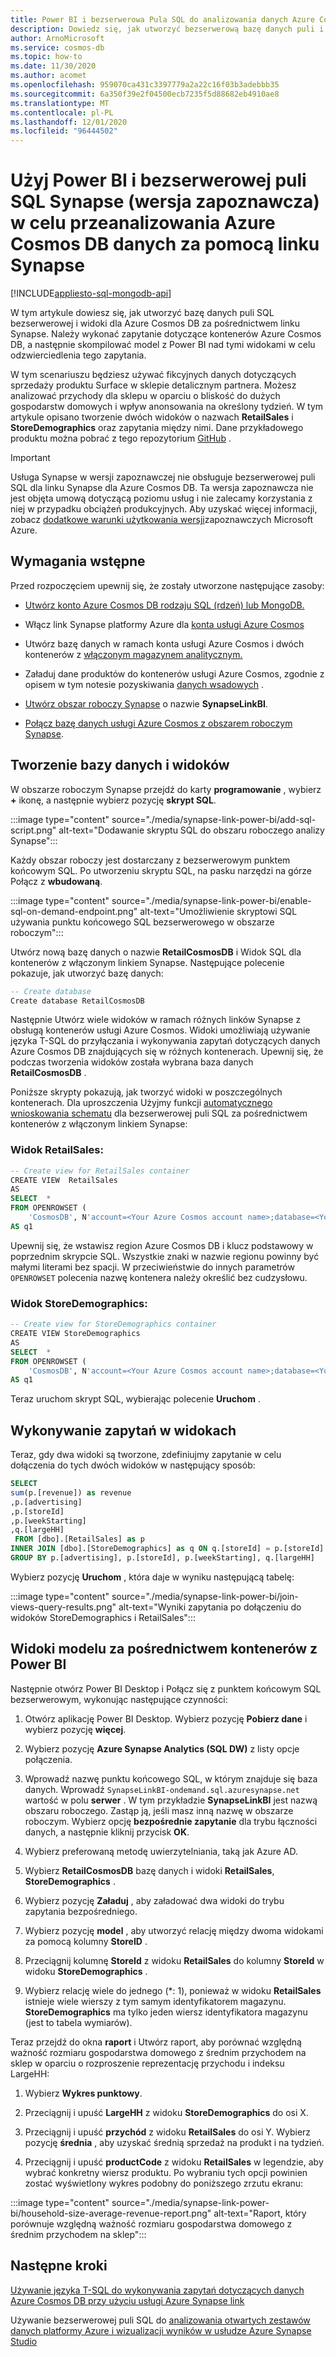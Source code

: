 ```yaml
---
title: Power BI i bezserwerowa Pula SQL do analizowania danych Azure Cosmos DB za pomocą linku Synapse
description: Dowiedz się, jak utworzyć bezserwerową bazę danych puli i widoki za pośrednictwem linku Synapse dla Azure Cosmos DB, wysłać zapytanie do kontenerów Azure Cosmos DB, a następnie skompilować model przy użyciu Power BI w tych widokach.
author: ArnoMicrosoft
ms.service: cosmos-db
ms.topic: how-to
ms.date: 11/30/2020
ms.author: acomet
ms.openlocfilehash: 959070ca431c3397779a2a22c16f03b3adebbb35
ms.sourcegitcommit: 6a350f39e2f04500ecb7235f5d88682eb4910ae8
ms.translationtype: MT
ms.contentlocale: pl-PL
ms.lasthandoff: 12/01/2020
ms.locfileid: "96444502"
---
```

# <a name="use-power-bi-and-serverless-synapse-sql-pool-preview-to-analyze-azure-cosmos-db-data-with-synapse-link"></a>Użyj Power BI i bezserwerowej puli SQL Synapse (wersja zapoznawcza) w celu przeanalizowania Azure Cosmos DB danych za pomocą linku Synapse 
[!INCLUDE[appliesto-sql-mongodb-api](includes/appliesto-sql-mongodb-api.md)]

W tym artykule dowiesz się, jak utworzyć bazę danych puli SQL bezserwerowej i widoki dla Azure Cosmos DB za pośrednictwem linku Synapse. Należy wykonać zapytanie dotyczące kontenerów Azure Cosmos DB, a następnie skompilować model z Power BI nad tymi widokami w celu odzwierciedlenia tego zapytania.

W tym scenariuszu będziesz używać fikcyjnych danych dotyczących sprzedaży produktu Surface w sklepie detalicznym partnera. Możesz analizować przychody dla sklepu w oparciu o bliskość do dużych gospodarstw domowych i wpływ anonsowania na określony tydzień. W tym artykule opisano tworzenie dwóch widoków o nazwach **RetailSales** i **StoreDemographics** oraz zapytania między nimi. Dane przykładowego produktu można pobrać z tego repozytorium [GitHub](https://github.com/Azure-Samples/Synapse/tree/master/Notebooks/PySpark/Synapse%20Link%20for%20Cosmos%20DB%20samples/Retail/RetailData) .

> [!IMPORTANT]
> Usługa Synapse w wersji zapoznawczej nie obsługuje bezserwerowej puli SQL dla linku Synapse dla Azure Cosmos DB. Ta wersja zapoznawcza nie jest objęta umową dotyczącą poziomu usług i nie zalecamy korzystania z niej w przypadku obciążeń produkcyjnych. Aby uzyskać więcej informacji, zobacz [dodatkowe warunki użytkowania wersji](https://azure.microsoft.com/support/legal/preview-supplemental-terms/)zapoznawczych Microsoft Azure.

## <a name="prerequisites"></a>Wymagania wstępne

Przed rozpoczęciem upewnij się, że zostały utworzone następujące zasoby:

* [Utwórz konto Azure Cosmos DB rodzaju SQL (rdzeń) lub MongoDB.](create-cosmosdb-resources-portal.md)

* Włącz link Synapse platformy Azure dla [konta usługi Azure Cosmos](configure-synapse-link.md#enable-synapse-link)

* Utwórz bazę danych w ramach konta usługi Azure Cosmos i dwóch kontenerów z [włączonym magazynem analitycznym.](configure-synapse-link.md#create-analytical-ttl)

* Załaduj dane produktów do kontenerów usługi Azure Cosmos, zgodnie z opisem w tym notesie pozyskiwania [danych wsadowych](https://github.com/Azure-Samples/Synapse/blob/master/Notebooks/PySpark/Synapse%20Link%20for%20Cosmos%20DB%20samples/Retail/spark-notebooks/pyspark/1CosmoDBSynapseSparkBatchIngestion.ipynb) .

* [Utwórz obszar roboczy Synapse](../synapse-analytics/quickstart-create-workspace.md) o nazwie **SynapseLinkBI**.

* [Połącz bazę danych usługi Azure Cosmos z obszarem roboczym Synapse](../synapse-analytics/synapse-link/how-to-connect-synapse-link-cosmos-db.md?toc=/azure/cosmos-db/toc.json&bc=/azure/cosmos-db/breadcrumb/toc.json).

## <a name="create-a-database-and-views"></a>Tworzenie bazy danych i widoków

W obszarze roboczym Synapse przejdź do karty **programowanie** , wybierz **+** ikonę, a następnie wybierz pozycję **skrypt SQL**.

:::image type="content" source="./media/synapse-link-power-bi/add-sql-script.png" alt-text="Dodawanie skryptu SQL do obszaru roboczego analizy Synapse":::

Każdy obszar roboczy jest dostarczany z bezserwerowym punktem końcowym SQL. Po utworzeniu skryptu SQL, na pasku narzędzi na górze Połącz z **wbudowaną**.

:::image type="content" source="./media/synapse-link-power-bi/enable-sql-on-demand-endpoint.png" alt-text="Umożliwienie skryptowi SQL używania punktu końcowego SQL bezserwerowego w obszarze roboczym":::

Utwórz nową bazę danych o nazwie **RetailCosmosDB** i Widok SQL dla kontenerów z włączonym linkiem Synapse. Następujące polecenie pokazuje, jak utworzyć bazę danych:

```sql
-- Create database
Create database RetailCosmosDB
```

Następnie Utwórz wiele widoków w ramach różnych linków Synapse z obsługą kontenerów usługi Azure Cosmos. Widoki umożliwiają używanie języka T-SQL do przyłączania i wykonywania zapytań dotyczących danych Azure Cosmos DB znajdujących się w różnych kontenerach.  Upewnij się, że podczas tworzenia widoków została wybrana baza danych **RetailCosmosDB** .

Poniższe skrypty pokazują, jak tworzyć widoki w poszczególnych kontenerach. Dla uproszczenia Użyjmy funkcji [automatycznego wnioskowania schematu](analytical-store-introduction.md#analytical-schema) dla bezserwerowej puli SQL za pośrednictwem kontenerów z włączonym linkiem Synapse:


### <a name="retailsales-view"></a>Widok RetailSales:

```sql
-- Create view for RetailSales container
CREATE VIEW  RetailSales
AS  
SELECT  *
FROM OPENROWSET (
    'CosmosDB', N'account=<Your Azure Cosmos account name>;database=<Your Azure Cosmos database name>;region=<Your Azure Cosmos DB Region>;key=<Your Azure Cosmos DB key here>',RetailSales)
AS q1
```

Upewnij się, że wstawisz region Azure Cosmos DB i klucz podstawowy w poprzednim skrypcie SQL. Wszystkie znaki w nazwie regionu powinny być małymi literami bez spacji. W przeciwieństwie do innych parametrów `OPENROWSET` polecenia nazwę kontenera należy określić bez cudzysłowu.

### <a name="storedemographics-view"></a>Widok StoreDemographics:

```sql
-- Create view for StoreDemographics container
CREATE VIEW StoreDemographics
AS  
SELECT  *
FROM OPENROWSET (
    'CosmosDB', N'account=<Your Azure Cosmos account name>;database=<Your Azure Cosmos database name>;region=<Your Azure Cosmos DB Region>;key=<Your Azure Cosmos DB key here>', StoreDemographics)
AS q1
```

Teraz uruchom skrypt SQL, wybierając polecenie **Uruchom** .

## <a name="query-the-views"></a>Wykonywanie zapytań w widokach

Teraz, gdy dwa widoki są tworzone, zdefiniujmy zapytanie w celu dołączenia do tych dwóch widoków w następujący sposób:

```sql
SELECT 
sum(p.[revenue]) as revenue
,p.[advertising]
,p.[storeId]
,p.[weekStarting]
,q.[largeHH]
 FROM [dbo].[RetailSales] as p
INNER JOIN [dbo].[StoreDemographics] as q ON q.[storeId] = p.[storeId]
GROUP BY p.[advertising], p.[storeId], p.[weekStarting], q.[largeHH]
```

Wybierz pozycję **Uruchom** , która daje w wyniku następującą tabelę:

:::image type="content" source="./media/synapse-link-power-bi/join-views-query-results.png" alt-text="Wyniki zapytania po dołączeniu do widoków StoreDemographics i RetailSales":::

## <a name="model-views-over-containers-with-power-bi"></a>Widoki modelu za pośrednictwem kontenerów z Power BI

Następnie otwórz Power BI Desktop i Połącz się z punktem końcowym SQL bezserwerowym, wykonując następujące czynności:

1. Otwórz aplikację Power BI Desktop. Wybierz pozycję **Pobierz dane** i wybierz pozycję **więcej**.

1. Wybierz pozycję **Azure Synapse Analytics (SQL DW)** z listy opcje połączenia.

1. Wprowadź nazwę punktu końcowego SQL, w którym znajduje się baza danych. Wprowadź `SynapseLinkBI-ondemand.sql.azuresynapse.net` wartość w polu **serwer** . W tym przykładzie  **SynapseLinkBI** jest nazwą obszaru roboczego. Zastąp ją, jeśli masz inną nazwę w obszarze roboczym. Wybierz opcję **bezpośrednie zapytanie** dla trybu łączności danych, a następnie kliknij przycisk **OK**.

1. Wybierz preferowaną metodę uwierzytelniania, taką jak Azure AD.

1. Wybierz **RetailCosmosDB** bazę danych i widoki **RetailSales**, **StoreDemographics** .

1. Wybierz pozycję **Załaduj** , aby załadować dwa widoki do trybu zapytania bezpośredniego.

1. Wybierz pozycję **model** , aby utworzyć relację między dwoma widokami za pomocą kolumny **StoreID** .

1. Przeciągnij kolumnę **StoreId** z widoku **RetailSales** do kolumny **StoreId** w widoku **StoreDemographics** .

1. Wybierz relację wiele do jednego (*: 1), ponieważ w widoku **RetailSales** istnieje wiele wierszy z tym samym identyfikatorem magazynu. **StoreDemographics** ma tylko jeden wiersz identyfikatora magazynu (jest to tabela wymiarów).

Teraz przejdź do okna **raport** i Utwórz raport, aby porównać względną ważność rozmiaru gospodarstwa domowego z średnim przychodem na sklep w oparciu o rozproszenie reprezentację przychodu i indeksu LargeHH:

1. Wybierz **Wykres punktowy**.

1. Przeciągnij i upuść **LargeHH** z widoku **StoreDemographics** do osi X.

1. Przeciągnij i upuść **przychód** z widoku **RetailSales** do osi Y. Wybierz pozycję **średnia** , aby uzyskać średnią sprzedaż na produkt i na tydzień.

1. Przeciągnij i upuść **productCode** z widoku **RetailSales** w legendzie, aby wybrać konkretny wiersz produktu.
Po wybraniu tych opcji powinien zostać wyświetlony wykres podobny do poniższego zrzutu ekranu:

:::image type="content" source="./media/synapse-link-power-bi/household-size-average-revenue-report.png" alt-text="Raport, który porównuje względną ważność rozmiaru gospodarstwa domowego z średnim przychodem na sklep":::

## <a name="next-steps"></a>Następne kroki

[Używanie języka T-SQL do wykonywania zapytań dotyczących danych Azure Cosmos DB przy użyciu usługi Azure Synapse link](../synapse-analytics/sql/query-cosmos-db-analytical-store.md)

Używanie bezserwerowej puli SQL do [analizowania otwartych zestawów danych platformy Azure i wizualizacji wyników w usłudze Azure Synapse Studio](../synapse-analytics/sql/tutorial-data-analyst.md)
